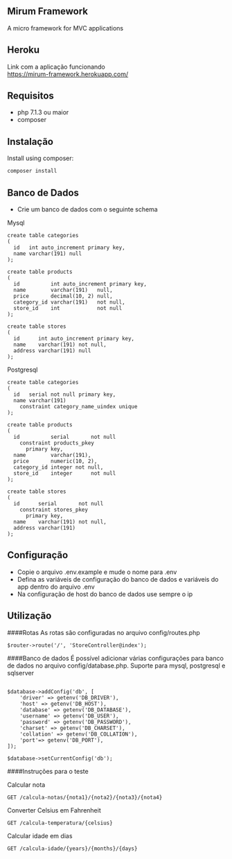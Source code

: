 ## Mirum Framework

A micro framework for MVC applications

Heroku
----------

Link com a aplicação funcionando\
https://mirum-framework.herokuapp.com/

Requisitos
------------

- php 7.1.3 ou maior
- composer


Instalação
------------

Install using composer:

```bash
composer install
```

Banco de Dados
------------
- Crie um banco de dados com o seguinte schema

Mysql
```
create table categories
(
  id   int auto_increment primary key,
  name varchar(191) null
);

create table products
(
  id          int auto_increment primary key,
  name        varchar(191)   null,
  price       decimal(10, 2) null,
  category_id varchar(191)   not null,
  store_id    int            not null
);

create table stores
(
  id      int auto_increment primary key,
  name    varchar(191) not null,
  address varchar(191) null
);

```
Postgresql
```
create table categories
(
  id   serial not null primary key,
  name varchar(191) 
    constraint category_name_uindex unique
);

create table products
(
  id          serial       not null
    constraint products_pkey
      primary key,
  name        varchar(191),
  price       numeric(10, 2),
  category_id integer not null,
  store_id    integer      not null
);

create table stores
(
  id      serial       not null
    constraint stores_pkey
      primary key,
  name    varchar(191) not null,
  address varchar(191)
);

```

Configuração
------------

- Copie o arquivo .env.example e mude o nome para .env
- Defina as variáveis de configuração do banco de dados e variáveis do app dentro do arquivo .env
- Na configuração de host do banco de dados use sempre o ip

Utilização
------------

####Rotas
As rotas são configuradas no arquivo config/routes.php
```
$router->route('/', 'StoreController@index');
```

####Banco de dados
É possível adicionar várias configurações para banco de dados no arquivo config/database.php. Suporte para mysql, postgresql e sqlserver
```

$database->addConfig('db', [
    'driver' => getenv('DB_DRIVER'),
    'host' => getenv('DB_HOST'),
    'database' => getenv('DB_DATABASE'),
    'username' => getenv('DB_USER'),
    'password' => getenv('DB_PASSWORD'),
    'charset' => getenv('DB_CHARSET'),
    'collation' => getenv('DB_COLLATION'),
    'port'=> getenv('DB_PORT'),
]);

$database->setCurrentConfig('db');
```

####Instruções para o teste

Calcular nota
```
GET /calcula-notas/{nota1}/{nota2}/{nota3}/{nota4}
```

Converter Celsius em Fahrenheit
```
GET /calcula-temperatura/{celsius}
```

Calcular idade em dias
```
GET /calcula-idade/{years}/{months}/{days}
```
